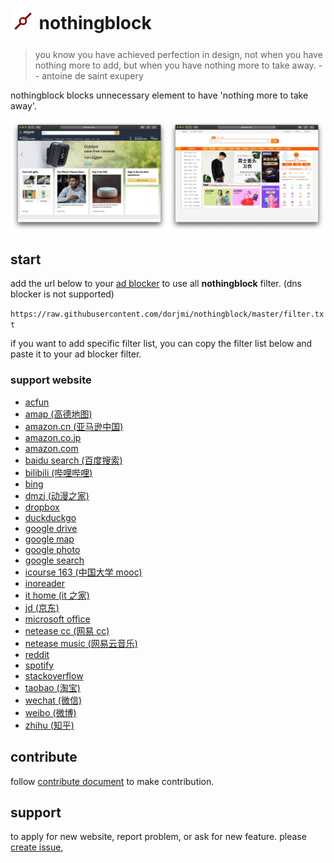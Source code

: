 <h1>
  <sub>
    <img src='asset/nothongblock-logo.png' alt='nothongblock logo' height='40' width='40'>
  </sub>
  nothingblock
</h1>

> you know you have achieved perfection in design, not when you have nothing more to add, but when you have nothing more to take away.  -- antoine de saint exupery

nothingblock blocks unnecessary element to have 'nothing more to take away'.

![nothingblock sample](asset/nothingblock-sample.jpg)

## start

add the url below to your [ad blocker](https://bing.com/search?q=ad+blocker) to use all **nothingblock** filter. (dns blocker is not supported)

`https://raw.githubusercontent.com/dorjmi/nothingblock/master/filter.txt`

if you want to add specific filter list, you can copy the filter list below and paste it to your ad blocker filter.

### support website

- [acfun](filter-item/acfun.txt)
- [amap (高德地图)](filter-item/amap.txt)
- [amazon.cn (亚马逊中国)](filter-item/amazon.cn.txt)
- [amazon.co.jp](filter-item/amazon.co.jp.txt)
- [amazon.com](filter-item/amazon.com.txt)
- [baidu search (百度搜索)](filter-item/baidu-search.txt)
- [bilibili (哔哩哔哩)](filter-item/bilibili.txt)
- [bing](filter-item/bing.txt)
- [dmzj (动漫之家)](filter-item/dmzj.txt)
- [dropbox](filter-item/dropbox.txt)
- [duckduckgo](filter-item/duckduckgo.txt)
- [google drive](filter-item/google-drive.txt)
- [google map](filter-item/google-map.txt)
- [google photo](filter-item/google-photo.txt)
- [google search](filter-item/google-search.txt)
- [icourse 163 (中国大学 mooc)](filter-item/icourse163.txt)
- [inoreader](filter-item/inoreader.txt)
- [it home (it 之家)](filter-item/it-home.txt)
- [jd (京东)](filter-item/jd.txt)
- [microsoft office](filter-item/microsoft-office.txt)
- [netease cc (网易 cc)](filter-item/netease-cc.txt)
- [netease music (网易云音乐)](filter-item/netease-music.txt)
- [reddit](filter-item/reddit.txt)
- [spotify](filter-item/spotify.txt)
- [stackoverflow](filter-item/stackoverflow.txt)
- [taobao (淘宝)](filter-item/taobao.txt)
- [wechat (微信)](filter-item/wechat.txt)
- [weibo (微博)](filter-item/weibo.txt)
- [zhihu (知乎)](filter-item/zhihu.txt)

## contribute

follow [contribute document](document/contribute.md) to make contribution.

## support

to apply for new website, report problem, or ask for new feature. please [create issue](https://github.com/dorjmi/nothingblock/issues/new), 
